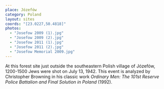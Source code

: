 ```yaml
---
place: Józefów
category: Poland
layout: sites
coords: "[23.0227,50.4818]"
photos:
  - "Josefow 2009 (1).jpg"
  - "Josefow 2009 (2).jpg"
  - "Josefow 2011 (1).jpg"
  - "Josefow 2011 (2).jpg"
  - "Josefow Memorial 2009.jpg"
---
```

At this forest site just outside the southeastern Polish village of Józefów, 1200-1500 Jews were shot on July 13, 1942. This event is analyzed by Christopher Browning in his classic work *Ordinary Men: The 101st Reserve Police Battalion and Final Solution in Poland* (1992).